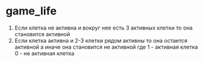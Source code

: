 # game_life
1) Если клетка не активна и вокруг нее есть 3 активных клетки то она становится активной
2) Если клетка активна и 2-3 клетки рядом активны то она остается активной а иначе она становится не активной
где 1 - активная клетка
    0 - не активная клетка

